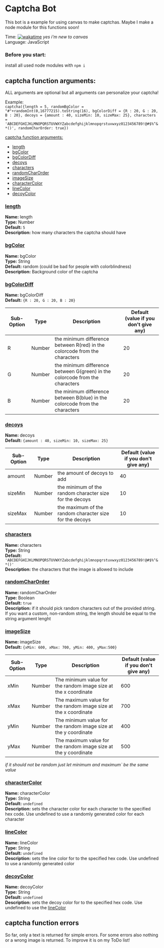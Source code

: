 # Captcha Bot
This bot is a example for using canvas to make captchas. Maybe I make a node module for this functions soon!

Time: [![wakatime](https://wakatime.com/badge/user/6dcad35f-5e14-44f1-8e50-62062cfd7011/project/03effdb2-1415-4f41-8a8c-5463d1abdf40.svg)](https://wakatime.com/@Funty) *yes i'm new to canvas*  
Language: JavaScript

### Before you start:
install all used node modules with ``npm i``

## captcha function arguments:
ALL arguments are optional but all arguments can personalize your captcha!    
  
Example:  
``captcha({length = 5, randomBgColor = "#"+randomInt(0,16777215).toString(16), bgColorDiff = {R : 20, G : 20, B : 20}, decoys = {amount : 40, sizeMin: 10, sizeMax: 25}, characters = 'ABCDEFGHIJKLMNOPQRSTUVWXYZabcdefghijklmnopqrstuvwxyz0123456789!@#$%^&*()', randomCharOrder: true})``

[captcha function arguments:](#captcha-function-arguments)
  * [length](#length)
  * [bgColor](#bgColor)
  * [bgColorDiff](#bgColorDiff)
  * [decoys](#decoys)
  * [characters](#characters)
  * [randomCharOrder](#randomCharOrder)
  * [imageSize](#imageSize)
  * [characterColor](#characterColor)
  * [lineColor](#lineColor)
  * [decoyColor](#decoyColor)

### <ins>length</ins>
**Name:** length  
**Type:** Number  
**Default:** ``5``  
**Description:** how many characters the captcha should have  

### <ins>bgColor</ins>
**Name:** bgColor  
**Type:** String  
**Default:** random (could be bad for people with colorblindness)  
**Description:** Background color of the captcha  

### <ins>bgColorDiff</ins>
**Name:** bgColorDiff  
**Default:** ``{R : 20, G : 20, B : 20}``  

| Sub-Option | Type   | Description                                                                  | Default (value if you don't give any) |
| ---------- | ------ | ---------------------------------------------------------------------------- | ------------------------------------- |
| R          | Number | the minimum difference between R(red) in the colorcode from the characters   | 20                                    |
| G          | Number | the minimum difference between G(green) in the colorcode from the characters | 20                                    |
| B          | Number | the minimum difference between B(blue) in the colorcode from the characters  | 20                                    |

### <ins>decoys</ins>
**Name:** decoys  
**Default:** ``{amount : 40, sizeMin: 10, sizeMax: 25}``  

| Sub-Option | Type   | Description                                             | Default (value if you don't give any) |
| ---------- | ------ | ------------------------------------------------------- | ------------------------------------- |
| amount     | Number | the amount of decoys to add                             | 40                                    |
| sizeMin    | Number | the minimum of the random character size for the decoys | 10                                    |
| sizeMax    | Number | the maximum of the random character size for the decoys | 10                                    |

### <ins>characters</ins>
**Name:** characters  
**Type:** String  
**Default:** ``'ABCDEFGHIJKLMNOPQRSTUVWXYZabcdefghijklmnopqrstuvwxyz0123456789!@#$%^&*()'``   
**Description:** the characters that the image is allowed to include  

### <ins>randomCharOrder</ins>
**Name:** randomCharOrder  
**Type:** Boolean  
**Default:** ``true``  
**Description:** if it should pick random characters out of the provided string. If you want a custom, non-random string, the length should be equal to the string argument lenght  

### <ins>imageSize</ins>
**Name:** imageSize  
**Default:** ``{xMin: 600, xMax: 700, yMin: 400, yMax:500}``  

| Sub-Option | Type   | Description                                                     | Default (value if you don't give any) |
| ---------- | ------ | --------------------------------------------------------------- | ------------------------------------- |
| xMin       | Number | The minimum value for the random image size at the x coordinate | 600                                   |
| xMax       | Number | The maximum value for the random image size at the x coordinate | 700                                   |
| yMin       | Number | The minimum value for the random image size at the y coordinate | 400                                   |
| yMax       | Number | The maximum value for the random image size at the y coordinate | 500                                   |

_if it should not be random just let minimum and maximum` be the same value_

### <ins>characterColor</ins>
**Name:** characterColor  
**Type:** String  
**Default:** ``undefined``  
**Description:** sets the character color for each character to the specified hex code. Use undefined to use a randomly generated color for each character

### <ins>lineColor</ins>
**Name:** lineColor  
**Type:** String  
**Default:** ``undefined``  
**Description:** sets the line color for to the specified hex code. Use undefined to use a randomly generated color  

### <ins>decoyColor</ins>
**Name:** decoyColor  
**Type:** String  
**Default:** ``undefined``  
**Description:** sets the decoy color for to the specified hex code. Use undefined to use the [lineColor](#lineColor)  

## captcha function errors
So far, only a text is returned for simple errors. For some errors also nothing or a wrong image is returned. To improve it is on my ToDo list!
